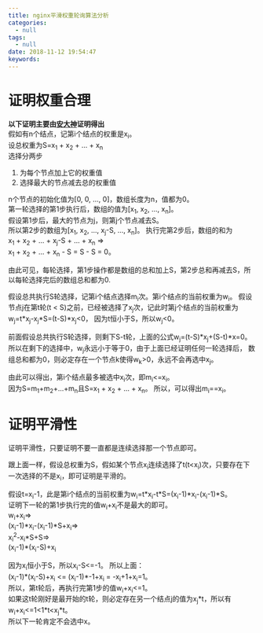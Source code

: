 ```yaml
---
title: nginx平滑权重轮询算法分析
categories:
  - null
tags:
  - null
date: 2018-11-12 19:54:47
keywords:
---
```



<!-- more -->
# 证明权重合理
**以下证明主要由[安大神](https://github.com/bigbuger)证明得出**  
假如有n个结点，记第i个结点的权重是x<sub>i</sub>。  
设总权重为S=x<sub>1</sub> + x<sub>2</sub> + ... + x<sub>n</sub>  
选择分两步
1. 为每个节点加上它的权重值  
2. 选择最大的节点减去总的权重值  

n个节点的初始化值为[0, 0, ..., 0]，数组长度为n，值都为0。  
第一轮选择的第1步执行后，数组的值为[x<sub>1</sub>, x<sub>2</sub>, ..., x<sub>n</sub>]。  
假设第1步后，最大的节点为j，则第j个节点减去S。  
所以第2步的数组为[x<sub>1</sub>, x<sub>2</sub>, ..., x<sub>j</sub>-S, ..., x<sub>n</sub>]。
执行完第2步后，数组的和为  
x<sub>1</sub> + x<sub>2</sub> + ... + x<sub>j</sub>-S + ... + x<sub>n</sub> =>  
x<sub>1</sub> + x<sub>2</sub> + ... + x<sub>n</sub> - S = S - S = 0。

由此可见，每轮选择，第1步操作都是数组的总和加上S，第2步总和再减去S，所以每轮选择完后的数组总和都为0.


假设总共执行S轮选择，记第i个结点选择m<sub>i</sub>次。第i个结点的当前权重为w<sub>i</sub>。
假设节点j在第t轮(t &lt; S)之前，已经被选择了x<sub>j</sub>次，记此时第j个结点的当前权重为w<sub>j</sub>=t\*x<sub>j</sub>-x<sub>j</sub>\*S=(t-S)\*x<sub>j</sub>&lt;0，
因为t恒小于S，所以w<sub>j</sub>&lt;0。  

前面假设总共执行S轮选择，则剩下S-t轮，上面的公式w<sub>j</sub>=(t-S)\*x<sub>j</sub>+(S-t)\*x=0。
所以在剩下的选择中，w<sub>j</sub>永远小于等于0，由于上面已经证明任何一轮选择后，
数组总和都为0，则必定存在一个节点k使得w<sub>k</sub>&gt;0，永远不会再选中x<sub>j</sub>。

由此可以得出，第i个结点最多被选中x<sub>i</sub>次，即m<sub>i</sub>&lt;=x<sub>i</sub>。  
因为S=m<sub>1</sub>+m<sub>2</sub>+...+m<sub>n</sub>且S=x<sub>1</sub> + x<sub>2</sub> + ... + x<sub>n</sub>。
所以，可以得出m<sub>i</sub>==x<sub>i</sub>。


# 证明平滑性
证明平滑性，只要证明不要一直都是连续选择那一个节点即可。

跟上面一样，假设总权重为S，假如某个节点x<sub>i</sub>连续选择了t(t&lt;x<sub>i</sub>)次，只要存在下一次选择的不是x<sub>i</sub>，即可证明是平滑的。  

假设t=x<sub>i</sub>-1，此是第i个结点的当前权重为w<sub>i</sub>=t\*x<sub>i</sub>-t\*S=(x<sub>i</sub>-1)\*x<sub>i</sub>-(x<sub>i</sub>-1)\*S。  
证明下一轮的第1步执行完的值w<sub>i</sub>+x<sub>i</sub>不是最大的即可。  
w<sub>i</sub>+x<sub>i</sub>=>  
(x<sub>i</sub>-1)\*x<sub>i</sub>-(x<sub>i</sub>-1)\*S+x<sub>i</sub>=>  
x<sub>i</sub><sup>2</sup>-x<sub>i</sub>\*S+S=>  
(x<sub>i</sub>-1)\*(x<sub>i</sub>-S)+x<sub>i</sub>  

因为x<sub>i</sub>恒小于S，所以x<sub>i</sub>-S&lt;=-1。
所以上面：  
(x<sub>i</sub>-1)\*(x<sub>i</sub>-S)+x<sub>i</sub> &lt;= (x<sub>i</sub>-1)\*-1+x<sub>i</sub> = -x<sub>i</sub>+1+x<sub>i</sub>=1。  
所以，第t轮后，再执行完第1步的值w<sub>i</sub>+x<sub>i</sub>&lt;=1。  
如果这t轮刚好是最开始的t轮，则必定存在另一个结点j的值为x<sub>j</sub>\*t，所以有w<sub>i</sub>+x<sub>i</sub>&lt;=1&lt;1\*t&lt;x<sub>j</sub>\*t。  
所以下一轮肯定不会选中x。  
